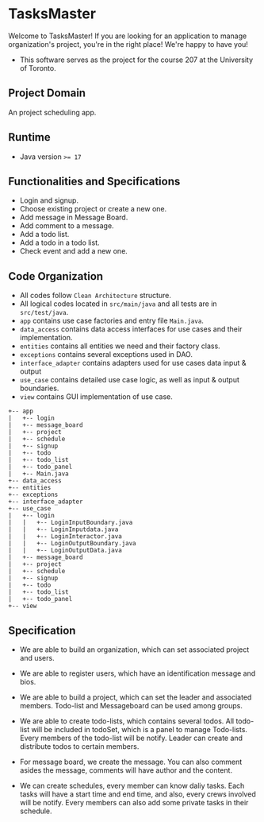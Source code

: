 TasksMaster
==================
Welcome to TasksMaster! If you are looking for an application to manage organization's project, you're in the
right place! We're happy to have you!

- This software serves as the project for the course 207 at the University of Toronto.

Project Domain
--------------

An project scheduling app.

Runtime
--------

- Java version `>= 17`

Functionalities and Specifications
----------------------------------

- Login and signup.
- Choose existing project or create a new one.
- Add message in Message Board.
- Add comment to a message.
- Add a todo list.
- Add a todo in a todo list.
- Check event and add a new one.

Code Organization
-----------------

- All codes follow `Clean Architecture` structure.
- All logical codes located in `src/main/java` and all tests are in `src/test/java`.
- `app` contains use case factories and entry file `Main.java`.
- `data_access` contains data access interfaces for use cases and their implementation.
- `entities` contains all entities we need and their factory class.
- `exceptions` contains several exceptions used in DAO.
- `interface_adapter` contains adapters used for use cases data input & output
- `use_case` contains detailed use case logic, as well as input & output boundaries.
- `view` contains GUI implementation of use case.
```
+-- app
|   +-- login
|   +-- message_board
|   +-- project
|   +-- schedule
|   +-- signup
|   +-- todo
|   +-- todo_list
|   +-- todo_panel
|   +-- Main.java
+-- data_access
+-- entities
+-- exceptions
+-- interface_adapter
+-- use_case
|   +-- login
|   |   +-- LoginInputBoundary.java
|   |   +-- LoginInputdata.java
|   |   +-- LoginInteractor.java
|   |   +-- LoginOutputBoundary.java
|   |   +-- LoginOutputData.java
|   +-- message_board
|   +-- project
|   +-- schedule
|   +-- signup
|   +-- todo
|   +-- todo_list
|   +-- todo_panel
+-- view
```

Specification
-------------
- We are able to build an organization, which can set associated project and users.

- We are able to register users, which have an identification message and bios.

- We are able to build a project, which can set the leader and associated members. Todo-list and Messageboard can be used among groups.

- We are able to create todo-lists, which contains several todos. All todo-list will be included in todoSet, which is a panel to manage Todo-lists. Every members of the todo-list will be notify. Leader can create and distribute todos to certain members.

- For message board, we create the message. You can also comment asides the message, comments will have author and the content.

- We can create schedules, every member can know daliy tasks. Each tasks will have a start time and end time, and also, every crews involved will be notify. Every members can also add some private tasks in their schedule.

